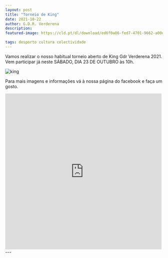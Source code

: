 ```yaml
---
layout: post
title: "Torneio de King"
date: 2021-10-22
author: G.D.R. Verderena
description: 
featured-image: https://cld.pt/dl/download/ed6f0a86-fed7-4701-9662-a00df81100f6/WhatsApp%20Image%202021-10-21%20at%2018.14.50.jpeg?download=true

tags: desporto cultura colectividade
---
```


Vamos realizar o nosso habitual torneio aberto de King Gdr Verderena 2021.
Vem participar já neste SÁBADO, DIA 23 DE OUTUBRO às 10h.

![king](https://cld.pt/dl/download/ed6f0a86-fed7-4701-9662-a00df81100f6/WhatsApp%20Image%202021-10-21%20at%2018.14.50.jpeg?download=true)

Para mais imagens e informações vá à nossa página do facebook e faça um gosto.

<iframe src="https://www.facebook.com/plugins/post.php?href=https%3A%2F%2Fwww.facebook.com%2Fpermalink.php%3Fstory_fbid%3D4726404910725468%26id%3D356445604388109&show_text=true&width=500" width="500" height="498" style="border:none;overflow:hidden" scrolling="no" frameborder="0" allowfullscreen="true" allow="autoplay; clipboard-write; encrypted-media; picture-in-picture; web-share"></iframe>
---
